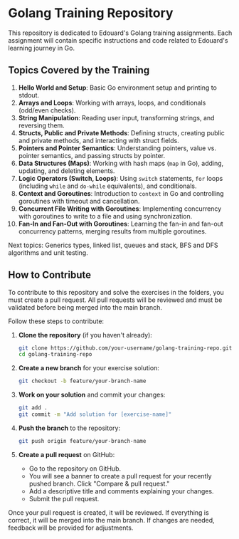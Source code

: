# Golang Training Repository

This repository is dedicated to Edouard's Golang training assignments. Each assignment will contain specific instructions and code related to Edouard's learning journey in Go.

## Topics Covered by the Training

1. **Hello World and Setup**: Basic Go environment setup and printing to stdout.
2. **Arrays and Loops**: Working with arrays, loops, and conditionals (odd/even checks).
3. **String Manipulation**: Reading user input, transforming strings, and reversing them.
4. **Structs, Public and Private Methods**: Defining structs, creating public and private methods, and interacting with struct fields.
5. **Pointers and Pointer Semantics**: Understanding pointers, value vs. pointer semantics, and passing structs by pointer.
6. **Data Structures (Maps)**: Working with hash maps (`map` in Go), adding, updating, and deleting elements.
7. **Logic Operators (Switch, Loops)**: Using `switch` statements, `for` loops (including `while` and `do-while` equivalents), and conditionals.
8. **Context and Goroutines**: Introduction to `context` in Go and controlling goroutines with timeout and cancellation.
9. **Concurrent File Writing with Goroutines**: Implementing concurrency with goroutines to write to a file and using synchronization.
10. **Fan-In and Fan-Out with Goroutines**: Learning the fan-in and fan-out concurrency patterns, merging results from multiple goroutines.

Next topics: Generics types, linked list, queues and stack, BFS and DFS algorithms and unit testing.

## How to Contribute

To contribute to this repository and solve the exercises in the folders, you must create a pull request. All pull requests will be reviewed and must be validated before being merged into the main branch.

Follow these steps to contribute:

1. **Clone the repository** (if you haven't already):
   ```bash
   git clone https://github.com/your-username/golang-training-repo.git
   cd golang-training-repo
   ```

2. **Create a new branch** for your exercise solution:
   ```bash
   git checkout -b feature/your-branch-name
   ```

3. **Work on your solution** and commit your changes:
   ```bash
   git add .
   git commit -m "Add solution for [exercise-name]"
   ```

4. **Push the branch** to the repository:
   ```bash
   git push origin feature/your-branch-name
   ```

5. **Create a pull request** on GitHub:
   - Go to the repository on GitHub.
   - You will see a banner to create a pull request for your recently pushed branch. Click "Compare & pull request."
   - Add a descriptive title and comments explaining your changes.
   - Submit the pull request.

Once your pull request is created, it will be reviewed. If everything is correct, it will be merged into the main branch. If changes are needed, feedback will be provided for adjustments.
